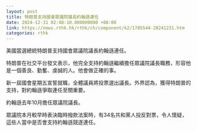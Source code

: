 ```yaml
---
layout: post
title: 特朗普支持國會眾議院議長約翰遜連任
date: 2024-12-31 02:48:10.000000000 +08:00
link: https://news.rthk.hk/rthk/ch/component/k2/1785544-20241231.htm
categories: rthk
---
```


美國當選總統特朗普支持國會眾議院議長約翰遜連任。

特朗普在社交平台發文表示，他完全支持約翰遜繼續擔任眾議院議長職務，形容他是一個善良、勤奮、虔誠的人。他會做正確的事。

新一屆國會星期五宣誓就職，全體議員將投票選出議長。外界認為，獲得特朗普的支持，對約翰遜爭取連任至關重要。 

約翰遜去年10月擔任眾議院議長。

眾議院本月較早時表決臨時撥款法案時，有34名共和黨人投反對票，令人懷疑，這些人當中是否會支持約翰遜競逐連任。
